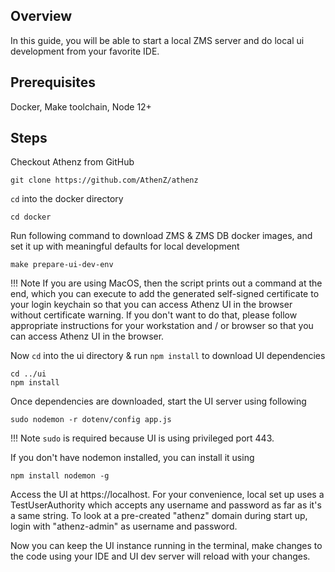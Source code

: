 ## Overview
In this guide, you will be able to start a local ZMS server and do local ui development from your favorite IDE.

## Prerequisites

Docker, Make toolchain, Node 12+

## Steps

Checkout Athenz from GitHub

```shell
git clone https://github.com/AthenZ/athenz
```

`cd` into the docker directory

```shell
cd docker
```

Run following command to download ZMS & ZMS DB docker images, and set it up with meaningful defaults for local development

```shell
make prepare-ui-dev-env
```

!!! Note
    If you are using MacOS, then the script prints out a command at the end, which you can execute to add the generated self-signed certificate to your login keychain
    so that you can access Athenz UI in the browser without certificate warning.
    If you don't want to do that, please follow appropriate instructions for your workstation and / or browser so that you can access Athenz UI in the browser.

Now `cd` into the ui directory & run `npm install` to download UI dependencies 

```shell
cd ../ui
npm install
```

Once dependencies are downloaded, start the UI server using following 

```shell
sudo nodemon -r dotenv/config app.js
```

!!! Note
    `sudo` is required because UI is using privileged port 443.

If you don't have nodemon installed, you can install it using 

```shell
npm install nodemon -g
```

Access the UI at https://localhost. For your convenience, local set up uses a TestUserAuthority which accepts any username and password as far as it's a same string.
To look at a pre-created "athenz" domain during start up, login with "athenz-admin" as username and password.

Now you can keep the UI instance running in the terminal, make changes to the code using your IDE and UI dev server will reload with your changes.